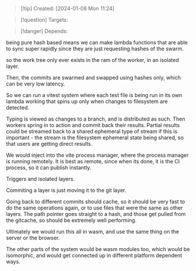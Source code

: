 
>[!tip] Created: [2024-01-08 Mon 11:24]

>[!question] Targets: 

>[!danger] Depends: 

being pure hash based means we can make lambda functions that are able to sync super rapidly since they are just requesting hashes of the swarm.

so the work tree only ever exists in the ram of the worker, in an isolated layer.

Then, the commits are swarmed and swapped using hashes only, which can be very low latency.

So we can run a vitest system where each test file is being run in its own lambda working that spins up only when changes to filesystem are detected.

Typing is viewed as changes to a branch, and is distributed as such.  Then workers spring in to action and commit back their results.  Partial results could be streamed back to a shared ephemeral type of stream if this is important - the stream is the filesystem ephemeral state being shared, so that users are getting direct results.

We would inject into the vite process manager, where the process manager is running remotely.
It is best as remote, since when its done, it is the CI process, so it can publish instantly.

Triggers and isolated layers.

Commiting a layer is just moving it to the git layer.

Going back to different commits should cache, so it should be very fast to do the same operations again, or to use files that were the same as other layers.  The path pointer goes straight to a hash, and those get pulled from the gitcache, so should be extremely well performing.

Ultimately we would run this all in wasm, and use the same thing on the server or the browser.

The other parts of the system would be wasm modules too, which would be isomorphic, and would get connected up in different platform dependent ways.
